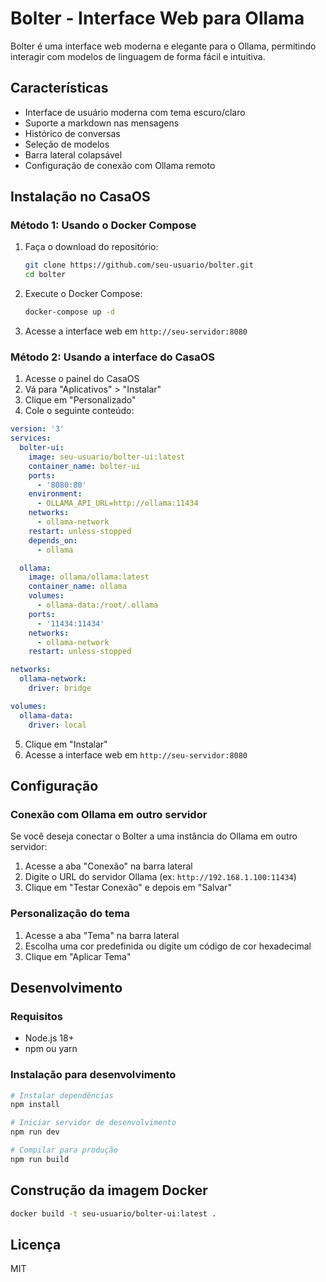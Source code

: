 # Bolter - Interface Web para Ollama

Bolter é uma interface web moderna e elegante para o Ollama, permitindo interagir com modelos de linguagem de forma fácil e intuitiva.

## Características

- Interface de usuário moderna com tema escuro/claro
- Suporte a markdown nas mensagens
- Histórico de conversas
- Seleção de modelos
- Barra lateral colapsável
- Configuração de conexão com Ollama remoto

## Instalação no CasaOS

### Método 1: Usando o Docker Compose

1. Faça o download do repositório:

   ```bash
   git clone https://github.com/seu-usuario/bolter.git
   cd bolter
   ```

2. Execute o Docker Compose:

   ```bash
   docker-compose up -d
   ```

3. Acesse a interface web em `http://seu-servidor:8080`

### Método 2: Usando a interface do CasaOS

1. Acesse o painel do CasaOS
2. Vá para "Aplicativos" > "Instalar"
3. Clique em "Personalizado"
4. Cole o seguinte conteúdo:

```yaml
version: '3'
services:
  bolter-ui:
    image: seu-usuario/bolter-ui:latest
    container_name: bolter-ui
    ports:
      - '8080:80'
    environment:
      - OLLAMA_API_URL=http://ollama:11434
    networks:
      - ollama-network
    restart: unless-stopped
    depends_on:
      - ollama

  ollama:
    image: ollama/ollama:latest
    container_name: ollama
    volumes:
      - ollama-data:/root/.ollama
    ports:
      - '11434:11434'
    networks:
      - ollama-network
    restart: unless-stopped

networks:
  ollama-network:
    driver: bridge

volumes:
  ollama-data:
    driver: local
```

5. Clique em "Instalar"
6. Acesse a interface web em `http://seu-servidor:8080`

## Configuração

### Conexão com Ollama em outro servidor

Se você deseja conectar o Bolter a uma instância do Ollama em outro servidor:

1. Acesse a aba "Conexão" na barra lateral
2. Digite o URL do servidor Ollama (ex: `http://192.168.1.100:11434`)
3. Clique em "Testar Conexão" e depois em "Salvar"

### Personalização do tema

1. Acesse a aba "Tema" na barra lateral
2. Escolha uma cor predefinida ou digite um código de cor hexadecimal
3. Clique em "Aplicar Tema"

## Desenvolvimento

### Requisitos

- Node.js 18+
- npm ou yarn

### Instalação para desenvolvimento

```bash
# Instalar dependências
npm install

# Iniciar servidor de desenvolvimento
npm run dev

# Compilar para produção
npm run build
```

## Construção da imagem Docker

```bash
docker build -t seu-usuario/bolter-ui:latest .
```

## Licença

MIT
